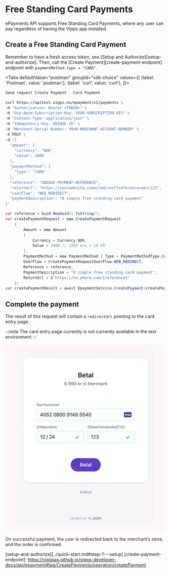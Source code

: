 <!-- START_METADATA
---
title: Free Standing Card Payments
hide_table_of_contents: true
pagination_next: null
pagination_prev: APIs/epayment-api/quick-start
sidebar_position: 40
---

import Tabs from '@theme/Tabs';
import TabItem from '@theme/TabItem';

END_METADATA -->

# Free Standing Card Payments

ePayments API supports Free Standing Card Payments, where any user can pay regardless of having the Vipps app installed.


## Create a Free Standing Card Payment
Remember to have a fresh access token, see 
[Setup and Authorize][setup-and-authorize].
Then, call the [Create Payment][create-payment-endpoint] endpoint with `paymentMethod.type = "CARD"`.


<Tabs
defaultValue="postman"
groupId="sdk-choice"
values={[
{label: 'Postman', value: 'postman'},
{label: 'curl', value: 'curl'},
]}>
<TabItem value="postman">

```bash
Send request Create Payment - Card Payment
```

</TabItem>
<TabItem value="curl">

```bash
curl https://apitest.vipps.no/epayment/v1/payments \
-H "Authorization: Bearer <TOKEN>" \
-H "Ocp-Apim-Subscription-Key: YOUR-SUBSCRIPTION-KEY" \
-H "Content-Type: application/json" \
-H "Idempotency-Key: UNIQUE-ID" \
-H "Merchant-Serial-Number: YOUR-MERCHANT-ACCOUNT-NUMBER" \
-X POST \
-d '{
  "amount": {
    "currency": "NOK",
    "value": 1000
  },
  "paymentMethod": {
    "type": "CARD"
  },
  "reference": "UNIQUE-PAYMENT-REFERENCE",
  "returnUrl": "https://yourwebsite.come/redirect?reference=abcc123",
  "userFlow": "WEB_REDIRECT",
  "paymentDescription": "A simple free standing card payment"
}'
```

</TabItem>
<TabItem value="csharp">

```csharp
var reference = Guid.NewGuid().ToString();
var createPaymentRequest = new CreatePaymentRequest
    {
        Amount = new Amount
        {
            Currency = Currency.NOK,
            Value = 1000 // 1000 øre = 10 KR
        },
        PaymentMethod = new PaymentMethod { Type = PaymentMethodType.CARD },
        UserFlow = CreatePaymentRequestUserFlow.WEB_REDIRECT,
        Reference = reference,
        PaymentDescription = "A simple free standing card payment",
        ReturnUrl = $"https://no.where.com/{reference}"
    };
var createPaymentResult = await EpaymentService.CreatePayment(createPaymentRequest);
```

</TabItem>
</Tabs>


## Complete the payment

The result of this request will contain a `redirectUrl` pointing to the card entry page.

:::note
The card entry page currently is not currently available in the test environment
:::

![Enter card details](../images/vipps-ecom-pay-by-card-step2.png)

On successful payment, the user is redirected back to the merchant’s store, and the order is confirmed.



[setup-and-authorize][../quick-start.md#step-1---setup]
[create-payment-endpoint]: https://vippsas.github.io/vipps-developer-docs/api/epayment#tag/CreatePayments/operation/createPayment
